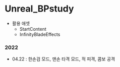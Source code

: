 # Unreal_BPstudy

* 활용 애셋
  - StartContent
  - InfinityBladeEffects

### 2022

- 04.22 : 한손검 모드, 맨손 타격 모드, 적 피격, 콤보 공격

